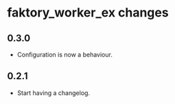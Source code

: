 # faktory_worker_ex changes

0.3.0
-----------
* Configuration is now a behaviour.

0.2.1
-----------
* Start having a changelog.
